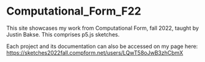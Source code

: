 # Computational_Form_F22

This site showcases my work from Computational Form, fall 2022, taught by Justin Bakse. This comprises p5.js sketches.

Each project and its documentation can also be accessed on my page here: https://sketches2022fall.compform.net/users/LQwT58oJwB3zhCbmX
